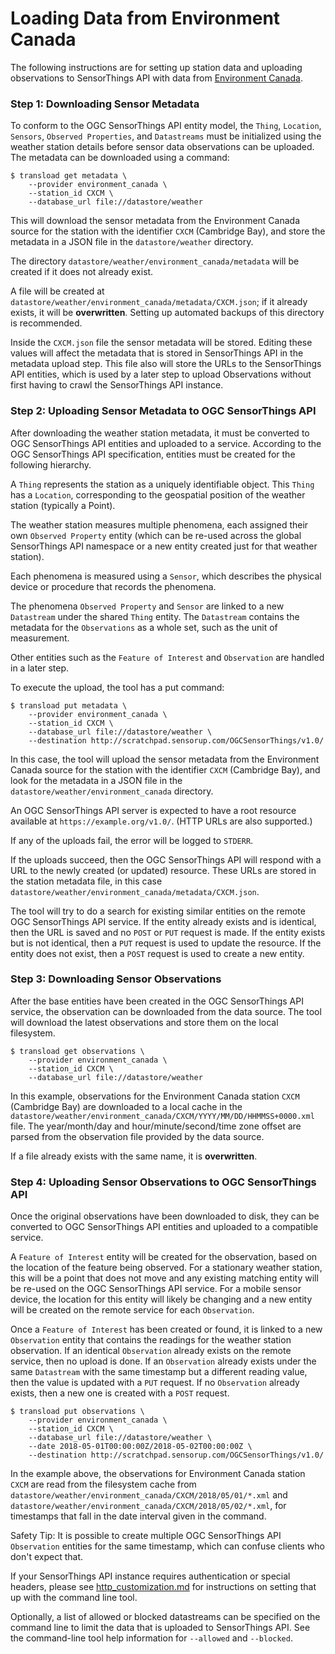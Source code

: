 # Loading Data from Environment Canada

The following instructions are for setting up station data and uploading observations to SensorThings API with data from [Environment Canada][MSC].

[MSC]: http://dd.weather.gc.ca/about_dd_apropos.txt

### Step 1: Downloading Sensor Metadata

To conform to the OGC SensorThings API entity model, the `Thing`, `Location`, `Sensors`, `Observed Properties`, and `Datastreams` must be initialized using the weather station details before sensor data observations can be uploaded. The metadata can be downloaded using a command:

```
$ transload get metadata \
    --provider environment_canada \
    --station_id CXCM \
    --database_url file://datastore/weather
```

This will download the sensor metadata from the Environment Canada source for the station with the identifier `CXCM` (Cambridge Bay), and store the metadata in a JSON file in the `datastore/weather` directory.

The directory `datastore/weather/environment_canada/metadata` will be created if it does not already exist.

A file will be created at `datastore/weather/environment_canada/metadata/CXCM.json`; if it already exists, it will be **overwritten**. Setting up automated backups of this directory is recommended.

Inside the `CXCM.json` file the sensor metadata will be stored. Editing these values will affect the metadata that is stored in SensorThings API in the metadata upload step. This file also will store the URLs to the SensorThings API entities, which is used by a later step to upload Observations without first having to crawl the SensorThings API instance.

### Step 2: Uploading Sensor Metadata to OGC SensorThings API

After downloading the weather station metadata, it must be converted to OGC SensorThings API entities and uploaded to a service. According to the OGC SensorThings API specification, entities must be created for the following hierarchy.

A `Thing` represents the station as a uniquely identifiable object. This `Thing` has a `Location`, corresponding to the geospatial position of the weather station (typically a Point).

The weather station measures multiple phenomena, each assigned their own `Observed Property` entity (which can be re-used across the global SensorThings API namespace or a new entity created just for that weather station).

Each phenomena is measured using a `Sensor`, which describes the physical device or procedure that records the phenomena.

The phenomena `Observed Property` and `Sensor` are linked to a new `Datastream` under the shared `Thing` entity. The `Datastream` contains the metadata for the `Observations` as a whole set, such as the unit of measurement.

Other entities such as the `Feature of Interest` and `Observation` are handled in a later step.

To execute the upload, the tool has a put command:

```
$ transload put metadata \
    --provider environment_canada \
    --station_id CXCM \
    --database_url file://datastore/weather \
    --destination http://scratchpad.sensorup.com/OGCSensorThings/v1.0/
```

In this case, the tool will upload the sensor metadata from the Environment Canada source for the station with the identifier `CXCM` (Cambridge Bay), and look for the metadata in a JSON file in the `datastore/weather/environment_canada` directory.

An OGC SensorThings API server is expected to have a root resource available at `https://example.org/v1.0/`. (HTTP URLs are also supported.)

If any of the uploads fail, the error will be logged to `STDERR`.

If the uploads succeed, then the OGC SensorThings API will respond with a URL to the newly created (or updated) resource. These URLs are stored in the station metadata file, in this case `datastore/weather/environment_canada/metadata/CXCM.json`.

The tool will try to do a search for existing similar entities on the remote OGC SensorThings API service. If the entity already exists and is identical, then the URL is saved and no `POST` or `PUT` request is made. If the entity exists but is not identical, then a `PUT` request is used to update the resource. If the entity does not exist, then a `POST` request is used to create a new entity.

### Step 3: Downloading Sensor Observations

After the base entities have been created in the OGC SensorThings API service, the observation can be downloaded from the data source. The tool will download the latest observations and store them on the local filesystem.

```
$ transload get observations \
    --provider environment_canada \
    --station_id CXCM \
    --database_url file://datastore/weather
```

In this example, observations for the Environment Canada station `CXCM` (Cambridge Bay) are downloaded to a local cache in the `datastore/weather/environment_canada/CXCM/YYYY/MM/DD/HHMMSS+0000.xml` file. The year/month/day and hour/minute/second/time zone offset are parsed from the observation file provided by the data source.

If a file already exists with the same name, it is **overwritten**.

### Step 4: Uploading Sensor Observations to OGC SensorThings API

Once the original observations have been downloaded to disk, they can be converted to OGC SensorThings API entities and uploaded to a compatible service.

A `Feature of Interest` entity will be created for the observation, based on the location of the feature being observed. For a stationary weather station, this will be a point that does not move and any existing matching entity will be re-used on the OGC SensorThings API service. For a mobile sensor device, the location for this entity will likely be changing and a new entity will be created on the remote service for each `Observation`.

Once a `Feature of Interest` has been created or found, it is linked to a new `Observation` entity that contains the readings for the weather station observation. If an identical `Observation` already exists on the remote service, then no upload is done. If an `Observation` already exists under the same `Datastream` with the same timestamp but a different reading value, then the value is updated with a `PUT` request. If no `Observation` already exists, then a new one is created with a `POST` request.

```
$ transload put observations \
    --provider environment_canada \
    --station_id CXCM \
    --database_url file://datastore/weather \
    --date 2018-05-01T00:00:00Z/2018-05-02T00:00:00Z \
    --destination http://scratchpad.sensorup.com/OGCSensorThings/v1.0/
```

In the example above, the observations for Environment Canada station `CXCM` are read from the filesystem cache from `datastore/weather/environment_canada/CXCM/2018/05/01/*.xml` and `datastore/weather/environment_canada/CXCM/2018/05/02/*.xml`, for timestamps that fall in the date interval given in the command.

Safety Tip: It is possible to create multiple OGC SensorThings API `Observation` entities for the same timestamp, which can confuse clients who don't expect that.

If your SensorThings API instance requires authentication or special headers, please see [http_customization.md](http_customization.md) for instructions on setting that up with the command line tool.

Optionally, a list of allowed or blocked datastreams can be specified on the command line to limit the data that is uploaded to SensorThings API. See the command-line tool help information for `--allowed` and `--blocked`.
